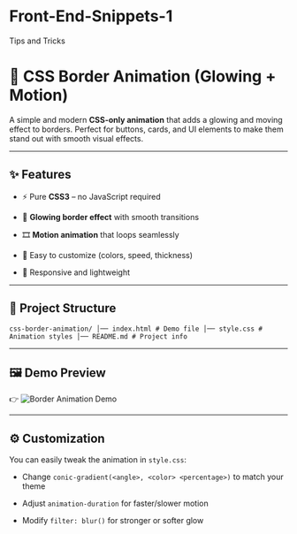 # Front-End-Snippets-1
Tips and Tricks 


# 🌟 CSS Border Animation (Glowing + Motion)

A simple and modern **CSS-only animation** that adds a glowing and moving effect to borders. Perfect for buttons, cards, and UI elements to make them stand out with smooth visual effects.

----------

## ✨ Features

-   ⚡ Pure **CSS3** – no JavaScript required
    
-   🌈 **Glowing border effect** with smooth transitions
    
-   🎞️ **Motion animation** that loops seamlessly
    
-   🔧 Easy to customize (colors, speed, thickness)
    
-   📱 Responsive and lightweight
    

----------

## 📂 Project Structure

`css-border-animation/
│── index.html # Demo file │── style.css # Animation styles │── README.md # Project info` 
    
----------

## 🖼️ Demo Preview

👉 ![Border Animation Demo](assets/Border-Animation.gif)

----------

## ⚙️ Customization

You can easily tweak the animation in `style.css`:

-   Change `conic-gradient(<angle>, <color> <percentage>)` to match your theme
    
-   Adjust `animation-duration` for faster/slower motion
    
-   Modify `filter: blur()` for stronger or softer glow
